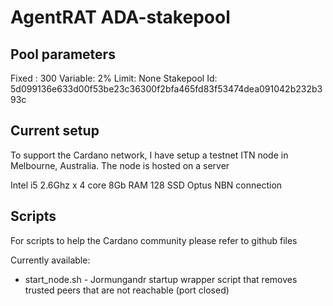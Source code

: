 # AgentRAT ADA-stakepool

## Pool parameters
Fixed : 300
Variable: 2%
Limit: None
Stakepool Id: 5d099136e633d00f53be23c36300f2bfa465fd83f53474dea091042b232b393c

## Current setup
To support the Cardano network, I have setup a testnet ITN node in Melbourne, Australia. The node is hosted on a server

Intel i5 2.6Ghz x 4 core
8Gb RAM 
128 SSD
Optus NBN connection

## Scripts 
For scripts to help the Cardano community please refer to github files

Currently available:
* start_node.sh - Jormungandr startup wrapper script that removes trusted peers that are not reachable (port closed)
